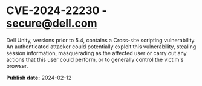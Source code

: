 # CVE-2024-22230 - secure@dell.com


Dell Unity, versions prior to 5.4, contains a Cross-site scripting vulnerability. An authenticated attacker could potentially exploit this vulnerability, stealing session information, masquerading as the affected user or carry out any actions that this user could perform, or to generally control the victim's browser.



**Publish date:** 2024-02-12
